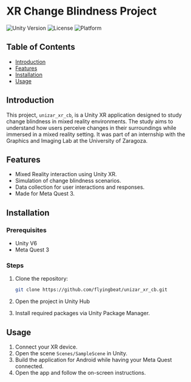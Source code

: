 # XR Change Blindness Project

![Unity Version](https://img.shields.io/badge/Unity-2020.3%20LTS-blue)
![License](https://img.shields.io/badge/License-MIT-green)
![Platform](https://img.shields.io/badge/Platform-Mixed%20Reality-orange)

## Table of Contents

- [Introduction](#introduction)
- [Features](#features)
- [Installation](#installation)
- [Usage](#usage)

## Introduction

This project, `unizar_xr_cb`, is a Unity XR application designed to study change blindness in mixed reality environments. The study aims to understand how users perceive changes in their surroundings while immersed in a mixed reality setting. It was part of an internship with the Graphics and Imaging Lab at the University of Zaragoza.

## Features

- Mixed Reality interaction using Unity XR.
- Simulation of change blindness scenarios.
- Data collection for user interactions and responses.
- Made for Meta Quest 3.

## Installation

### Prerequisites

- Unity V6
- Meta Quest 3

### Steps

1. Clone the repository:
    ```sh
    git clone https://github.com/flyingbeat/unizar_xr_cb.git
    ```
2. Open the project in Unity Hub
   
3. Install required packages via Unity Package Manager.

## Usage

1. Connect your XR device.
2. Open the scene `Scenes/SampleScene` in Unity.
3. Build the application for Android while having your Meta Quest connected.
4. Open the app and follow the on-screen instructions.

